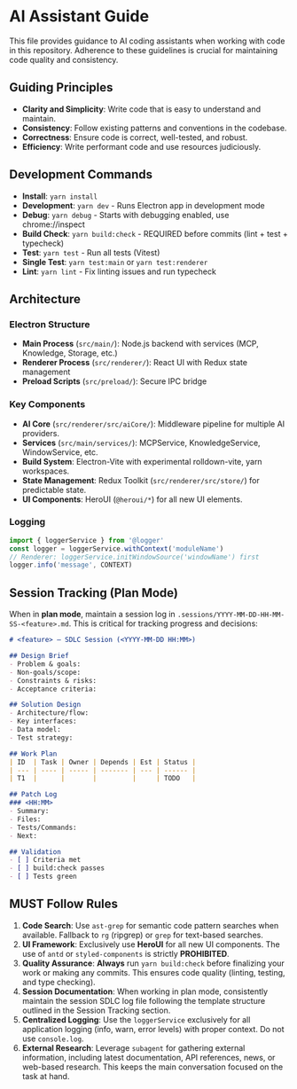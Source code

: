 # AI Assistant Guide

This file provides guidance to AI coding assistants when working with code in this repository. Adherence to these guidelines is crucial for maintaining code quality and consistency.

## Guiding Principles

- **Clarity and Simplicity**: Write code that is easy to understand and maintain.
- **Consistency**: Follow existing patterns and conventions in the codebase.
- **Correctness**: Ensure code is correct, well-tested, and robust.
- **Efficiency**: Write performant code and use resources judiciously.

## Development Commands

- **Install**: `yarn install`
- **Development**: `yarn dev` - Runs Electron app in development mode
- **Debug**: `yarn debug` - Starts with debugging enabled, use chrome://inspect
- **Build Check**: `yarn build:check` - REQUIRED before commits (lint + test + typecheck)
- **Test**: `yarn test` - Run all tests (Vitest)
- **Single Test**: `yarn test:main` or `yarn test:renderer`
- **Lint**: `yarn lint` - Fix linting issues and run typecheck

## Architecture

### Electron Structure
- **Main Process** (`src/main/`): Node.js backend with services (MCP, Knowledge, Storage, etc.)
- **Renderer Process** (`src/renderer/`): React UI with Redux state management
- **Preload Scripts** (`src/preload/`): Secure IPC bridge

### Key Components
- **AI Core** (`src/renderer/src/aiCore/`): Middleware pipeline for multiple AI providers.
- **Services** (`src/main/services/`): MCPService, KnowledgeService, WindowService, etc.
- **Build System**: Electron-Vite with experimental rolldown-vite, yarn workspaces.
- **State Management**: Redux Toolkit (`src/renderer/src/store/`) for predictable state.
- **UI Components**: HeroUI (`@heroui/*`) for all new UI elements.

### Logging
```typescript
import { loggerService } from '@logger'
const logger = loggerService.withContext('moduleName')
// Renderer: loggerService.initWindowSource('windowName') first
logger.info('message', CONTEXT)
```

## Session Tracking (Plan Mode)

When in **plan mode**, maintain a session log in `.sessions/YYYY-MM-DD-HH-MM-SS-<feature>.md`. This is critical for tracking progress and decisions:

```md
# <feature> — SDLC Session (<YYYY-MM-DD HH:MM>)

## Design Brief
- Problem & goals:
- Non-goals/scope:
- Constraints & risks:
- Acceptance criteria:

## Solution Design
- Architecture/flow:
- Key interfaces:
- Data model:
- Test strategy:

## Work Plan
| ID  | Task | Owner | Depends | Est | Status |
| --- | ---- | ----- | ------- | --- | ------ |
| T1  |      |       |         |     | TODO   |

## Patch Log
### <HH:MM>
- Summary:
- Files:
- Tests/Commands:
- Next:

## Validation
- [ ] Criteria met
- [ ] build:check passes
- [ ] Tests green
```


## MUST Follow Rules

1.  **Code Search**: Use `ast-grep` for semantic code pattern searches when available. Fallback to `rg` (ripgrep) or `grep` for text-based searches.
2.  **UI Framework**: Exclusively use **HeroUI** for all new UI components. The use of `antd` or `styled-components` is strictly **PROHIBITED**.
3.  **Quality Assurance**: **Always** run `yarn build:check` before finalizing your work or making any commits. This ensures code quality (linting, testing, and type checking).
4.  **Session Documentation**: When working in plan mode, consistently maintain the session SDLC log file following the template structure outlined in the Session Tracking section.
5.  **Centralized Logging**: Use the `loggerService` exclusively for all application logging (info, warn, error levels) with proper context. Do not use `console.log`.
6.  **External Research**: Leverage `subagent` for gathering external information, including latest documentation, API references, news, or web-based research. This keeps the main conversation focused on the task at hand.
